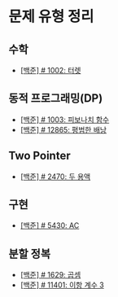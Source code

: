 # 문제 유형 정리

## 수학
- [[백준] # 1002: 터렛](https://www.acmicpc.net/problem/1002)

## 동적 프로그래밍(DP)
- [[백준] # 1003: 피보나치 함수](https://www.acmicpc.net/problem/1003)
- [[백준] # 12865: 평범한 배낭](https://www.acmicpc.net/problem/12865)

## Two Pointer
- [[백준] # 2470: 두 용액](https://www.acmicpc.net/problem/2470)

## 구현
- [[백준] # 5430: AC](https://www.acmicpc.net/problem/5430)

## 분할 정복
- [[백준] # 1629: 곱셈](https://www.acmicpc.net/problem/1629)
- [[백준] # 11401: 이항 계수 3](https://www.acmicpc.net/problem/11401)